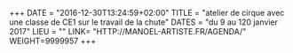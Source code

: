 +++
DATE = "2016-12-30T13:24:59+02:00"
TITLE = "atelier de cirque avec une classe de CE1 sur le travail de la chute"
DATES = "du 9 au 120 janvier 2017"
LIEU = ""
LINK= "HTTP://MANOEL-ARTISTE.FR/AGENDA/"
WEIGHT=9999957
+++
